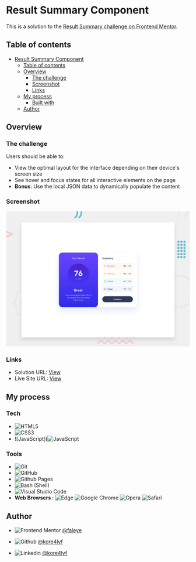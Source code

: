 # Result Summary Component 
This is a solution to the [Result Summary challenge on Frontend Mentor](https://www.frontendmentor.io/challenges/results-summary-component-CE_K6s0maV). 


## Table of contents
- [Result Summary Component](#result-summary-component)
  - [Table of contents](#table-of-contents)
  - [Overview](#overview)
    - [The challenge](#the-challenge)
    - [Screenshot](#screenshot)
    - [Links](#links)
  - [My process](#my-process)
    - [Built with](#built-with)
  - [Author](#author)
  

## Overview

### The challenge
Users should be able to:
- View the optimal layout for the interface depending on their device's screen size
- See hover and focus states for all interactive elements on the page
- **Bonus**: Use the local JSON data to dynamically populate the content

### Screenshot
![Design preview for the QR code component coding challenge](./design/desktop-preview.jpg)

### Links
- Solution URL: [View](./index.html)
- Live Site URL: [View](https://kore4lyf.github.io/frontend_mentor/result-summary-component/)

## My process
### Tech 
- ![HTML5](https://img.shields.io/badge/html5-%23E34F26.svg?style=for-the-badge&logo=html5&logoColor=white)   
- ![CSS3](https://img.shields.io/badge/css3-%231572B6.svg?style=for-the-badge&logo=css3&logoColor=white) 
- ![JavaScript](![JavaScript](https://img.shields.io/badge/javascript-%23323330.svg?style=for-the-badge&logo=javascript&logoColor=%23F7DF1E)



### Tools
- ![Git](https://img.shields.io/badge/git-%23F05033.svg?style=for-the-badge&logo=git&logoColor=white)
- ![GitHub](https://img.shields.io/badge/github-%23121011.svg?style=for-the-badge&logo=github&logoColor=white)
-  ![Github Pages](https://img.shields.io/badge/github%20pages-121013?style=for-the-badge&logo=github&logoColor=white)
- ![Bash (Shell)](https://img.shields.io/badge/Terminal-%23121011.svg?style=for-the-badge&logo=gnu-bash&logoColor=white)  
- ![Visual Studio Code](https://img.shields.io/badge/Visual%20Studio%20Code-0078d7.svg?style=for-the-badge&logo=visual-studio-code&logoColor=white)
- **Web Browsers :**
![Edge](https://img.shields.io/badge/Edge-0078D7?style=for-the-badge&logo=Microsoft-edge&logoColor=white)   ![Google Chrome](https://img.shields.io/badge/Google%20Chrome-4285F4?style=for-the-badge&logo=GoogleChrome&logoColor=white)  ![Opera](https://img.shields.io/badge/Opera-FF1B2D?style=for-the-badge&logo=Opera&logoColor=white)   ![Safari](https://img.shields.io/badge/Safari-000000?style=for-the-badge&logo=Safari&logoColor=white)





## Author
- ![Frontend Mentor](https://img.shields.io/badge/FEM%20Profile-f8f9f8?style=for-the-badge&logo=Frontend-Mentor&logoColor=black) [@faleye](https://www.frontendmentor.io/profile/faleye)

- ![Github](https://img.shields.io/badge/Github%20Profile-131313?style=for-the-badge&logo=github&logoColor=white) [@kore4lyf](https://www.github.com/kore4lyf)

- ![Linkedin](https://img.shields.io/badge/linkedin%20Profile-%2300acee.svg?color=405DE6&style=for-the-badge&logo=linkedin&logoColor=white)  [@kore4lyf](https://www.linkedin.com/in/kore4lyf)


